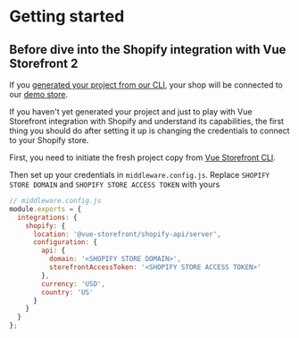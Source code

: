 # Getting started

## Before dive into the Shopify integration with Vue Storefront 2


If you [generated your project from our CLI](/general/installation.html), your shop will be connected to our [demo store](https://shopify-pwa.aureatelabs.com/).


If you haven't yet generated your project and just to play with Vue Storefront integration with Shopify and understand its capabilities, the first thing you should do after setting it up is changing the credentials to connect to your Shopify store.


First, you need to initiate the fresh project copy from [Vue Storefront CLI](https://docs.vuestorefront.io/v2/general/installation.html).


Then set up your credentials in `middleware.config.js`. Replace ```SHOPIFY STORE DOMAIN``` and ```SHOPIFY STORE ACCESS TOKEN``` with yours

```js
// middleware.config.js
module.exports = {
  integrations: {
    shopify: {
      location: '@vue-storefront/shopify-api/server',
      configuration: {
        api: {
          domain: '<SHOPIFY STORE DOMAIN>',
          storefrontAccessToken: '<SHOPIFY STORE ACCESS TOKEN>'
        },
        currency: 'USD',
        country: 'US'
      }
    }
  }
};

```
